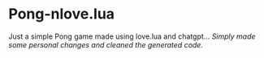 # Pong-nlove.lua
Just a simple Pong game made using love.lua and chatgpt... 
*Simply made some personal changes and cleaned the generated code.*

